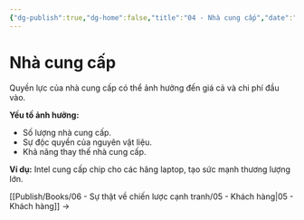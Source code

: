 ```yaml
---
{"dg-publish":true,"dg-home":false,"title":"04 - Nhà cung cấp","date":"2025-03-09","tags":["sach","sach/su-that-ve-chien-luoc-canh-tranh"],"dg-path":"Books/06 - Sự thật về chiến lược cạnh tranh/04 - Nhà cung cấp.md","permalink":"/books/06-su-that-ve-chien-luoc-canh-tranh/04-nha-cung-cap/","dgPassFrontmatter":true,"updated":"2025-03-09T10:43:34.633+07:00"}
---
```



# Nhà cung cấp

Quyền lực của nhà cung cấp có thể ảnh hưởng đến giá cả và chi phí đầu vào.

**Yếu tố ảnh hưởng:**
- Số lượng nhà cung cấp.
- Sự độc quyền của nguyên vật liệu.
- Khả năng thay thế nhà cung cấp.

**Ví dụ:** Intel cung cấp chip cho các hãng laptop, tạo sức mạnh thương lượng lớn.

[[Publish/Books/06 - Sự thật về chiến lược cạnh tranh/05 - Khách hàng\|05 - Khách hàng]] →
